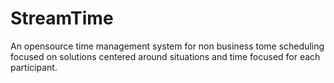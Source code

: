 StreamTime
==========

An opensource time management system for non business tome scheduling focused on solutions centered around situations and time focused for each participant.